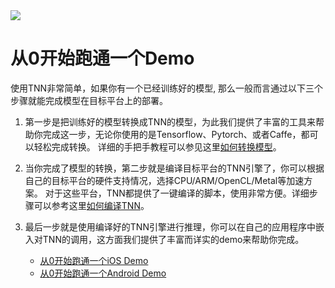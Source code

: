 <div align=left ><img src="https://raw.githubusercontent.com/darrenyao87/tnn-models/master/TNN.png"/>

# 从0开始跑通一个Demo 

使用TNN非常简单，如果你有一个已经训练好的模型, 那么一般而言通过以下三个步骤就能完成模型在目标平台上的部署。
1. 第一步是把训练好的模型转换成TNN的模型，为此我们提供了丰富的工具来帮助你完成这一步，无论你使用的是Tensorflow、Pytorch、或者Caffe，都可以轻松完成转换。
详细的手把手教程可以参见这里[如何转换模型](./user/convert.md)。

2. 当你完成了模型的转换，第二步就是编译目标平台的TNN引擎了，你可以根据自己的目标平台的硬件支持情况，选择CPU/ARM/OpenCL/Metal等加速方案。
   对于这些平台，TNN都提供了一键编译的脚本，使用非常方便。详细步骤可以参考这里[如何编译TNN](./user/compile.md)。

3. 最后一步就是使用编译好的TNN引擎进行推理，你可以在自己的应用程序中嵌入对TNN的调用，这方面我们提供了丰富而详实的demo来帮助你完成。
    *  [从0开始跑通一个iOS Demo](./user/demo.md)
    *  [从0开始跑通一个Android Demo](./user/demo.md)
